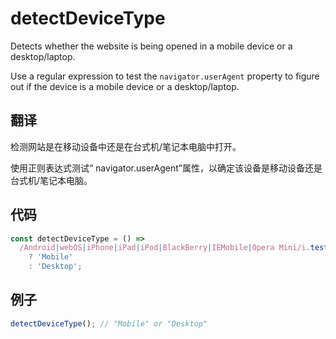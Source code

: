 # detectDeviceType

Detects whether the website is being opened in a mobile device or a desktop/laptop.

Use a regular expression to test the `navigator.userAgent` property to figure out if the device is a mobile device or a desktop/laptop.

## 翻译

检测网站是在移动设备中还是在台式机/笔记本电脑中打开。

使用正则表达式测试“ navigator.userAgent”属性，以确定该设备是移动设备还是台式机/笔记本电脑。

## 代码

```js
const detectDeviceType = () =>
  /Android|webOS|iPhone|iPad|iPod|BlackBerry|IEMobile|Opera Mini/i.test(navigator.userAgent)
    ? 'Mobile'
    : 'Desktop';
```

## 例子

```js
detectDeviceType(); // "Mobile" or "Desktop"
```
